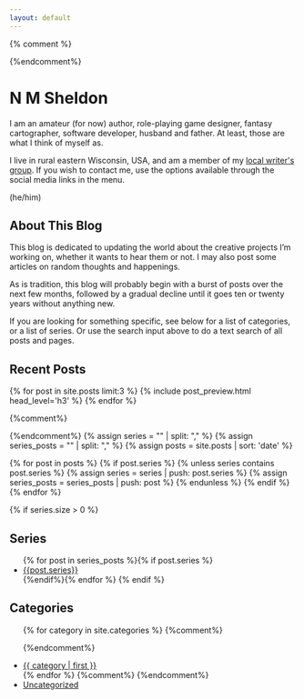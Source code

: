 ```yaml
---
layout: default
---
```


{% comment %}
<!---
TODO: Next:
[ ] Announce the new blog on the old blog and on social media
[ ] Comments - One problem with 'issues' is that I have to create the issue, and if there are never any comments then there's no need for an issue. Not to mention, it requires logging in to Github, doesn't it? I need some way of doing anyonymous comments. How does the blogger stuff do that?

FUTURE: I'm seriously contemplating rewriting this whole thing in a language I know just to get rid of the ruby configuration files and other weirdness such as automatically creating style.css even when I want something else.
 -->
{%endcomment%}

# N M Sheldon

I am an amateur (for now) author, role-playing game designer, fantasy cartographer, software developer, husband and father. At least, those are what I think of myself as.

I live in rural eastern Wisconsin, USA, and am a member of my [local writer's group](<https://fdlw.wordpress.com/>). If you wish to contact me, use the options available through the social media links in the menu.

(he/him)

## About This Blog

This blog is dedicated to updating the world about the creative projects I’m working on, whether it wants to hear them or not. I may also post some articles on random thoughts and happenings.

As is tradition, this blog will probably begin with a burst of posts over the next few months, followed by a gradual decline until it goes ten or twenty years without anything new.

If you are looking for something specific, see below for a list of categories, or a list of series. Or use the search input above to do a text search of all posts and pages.

## Recent Posts

{% for post in site.posts limit:3 %}
{% include post_preview.html head_level='h3' %}
{% endfor %}

{%comment%}
<!-- Generate links to first page of series 
https://www.ayush.nz/2022/02/creating-article-series-posts-navigation-jekyll
-->
{%endcomment%}
{% assign series = "" | split: "," %}
{% assign series_posts = "" | split: "," %}
{% assign posts = site.posts | sort: 'date' %}


{% for post in posts %}
    {% if post.series %}
        {% unless series contains post.series %}
        {% assign series = series | push: post.series %}
        {% assign series_posts = series_posts | push: post %}
        {% endunless %}
    {% endif %}
{% endfor %}

{% if series.size > 0 %}
## Series

<ul>
{% for post in series_posts %}{% if post.series %}
<li><a href="{{site.baseurl}}/series/{{post.series}}">{{post.series}}</a></li>
{%endif%}{% endfor %}
{% endif %}
</ul>

## Categories

<ul>

{% for category in site.categories %} 
{%comment%}
<!-- Apparently site.categories is an array of tuples, with the category name followed by all of the actual content in that category, hence why we need to use the | first filter. -->
{%endcomment%}
  <li><a href="{{ site.baseurl }}/categories/{{category | first }}.html" name="{{ category | first }}">{{ category | first }}</a></li>
{% endfor %}
{%comment%}
<!-- FUTURE: Delete this if I ever get rid of the uncategorized posts -->
{%endcomment%}
  <li><a href="{{ site.baseurl }}/categories/Uncategorized.html" name="uncategorized">Uncategorized</a></li>
</ul>

